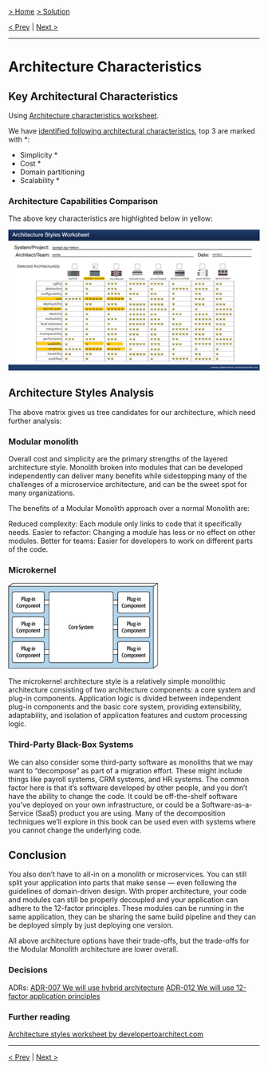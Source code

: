[> Home](../README.md)  [> Solution](README.md)

[< Prev](2.1.ArchitecturePrinciples.md)  |  [Next >](2.4.Security.md)

---

# Architecture Characteristics

## Key Architectural Characteristics
Using [Architecture characteristics worksheet](../assets/docs/spotlight-architecture-characteristics-worksheet.pdf).

We have [identified following architectural characteristics](../1.Problem/1.3.ArchitectureAnalysis.md), top 3 are marked with *:

* Simplicity *
* Cost *
* Domain partitioning 
* Scalability *


### Architecture Capabilities Comparison

The above key characteristics are highlighted below in yellow:

<img src="../assets/images/architecture-styles-worksheet-comparison.png" alt="Architecture styles worksheet" width="800">

## Architecture Styles Analysis

The above matrix gives us tree candidates for our architecture, which need further analysis:

### Modular monolith

Overall cost and simplicity are the primary strengths of the layered architecture style.
Monolith broken into modules that can be developed independently can deliver many benefits while sidestepping many of the challenges of a microservice architecture, and can be the sweet spot for many organizations.

The benefits of a Modular Monolith approach over a normal Monolith are:

Reduced complexity: Each module only links to code that it specifically needs.
Easier to refactor: Changing a module has less or no effect on other modules.
Better for teams: Easier for developers to work on different parts of the code.


### Microkernel

<img src="../assets/images/architecture-styles-microkernel.png" alt="Architecture style Microkernel" width="300">

The microkernel architecture style is a relatively simple monolithic architecture consisting of two architecture components: a core system and plug-in components. Application logic is divided between independent plug-in components and the basic core system, providing extensibility, adaptability, and isolation of application features and custom processing logic.


### Third-Party Black-Box Systems 

We can also consider some third-party software as monoliths that we may want to “decompose” as part of a migration effort. These might include things like payroll systems, CRM systems, and HR systems. The common factor here is that it’s software developed by other people, and you don’t have the ability to change the code. It could be off-the-shelf software you’ve deployed on your own infrastructure, or could be a Software-as-a-Service (SaaS) product you are using. Many of the decomposition techniques we’ll explore in this book can be used even with systems where you cannot change the underlying code.


## Conclusion

You also don’t have to all-in on a monolith or microservices. You can still split your application into parts that make sense — even following the guidelines of domain-driven design. With proper architecture, your code and modules can still be properly decoupled and your application can adhere to the 12-factor principles. These modules can be running in the same application, they can be sharing the same build pipeline and they can be deployed simply by just deploying one version.

All above architecture options have their trade-offs, but the trade-offs for the Modular Monolith architecture are lower overall.


### Decisions

ADRs: 
[ADR-007 We will use hybrid architecture](../5.ADRs/ADR-007-hybrid-architecture.md)
[ADR-012 We will use 12-factor application principles](../5.ADRs/ADR-012-12-factor-application-principles.md)




### Further reading

[Architecture styles worksheet by developertoarchitect.com](https://www.developertoarchitect.com/downloads/architecture-styles-worksheet.pdf)



---

[< Prev](2.1.ArchitecturePrinciples.md)  |  [Next >](2.4.Security.md)
